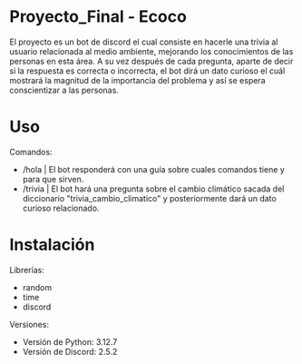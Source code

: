 # Proyecto_Final - Ecoco
El proyecto es un bot de discord el cual consiste en hacerle una trivia al usuario relacionada al medio ambiente, mejorando los conocimientos de las personas en esta área. A su vez después de cada pregunta, aparte de decir si la respuesta es correcta o incorrecta, el bot dirá un dato curioso el cuál mostrará la magnitud de la importancia del problema y así se espera conscientizar a las personas.

# Uso
Comandos:
- /hola  |  El bot responderá con una guía sobre cuales comandos tiene y para que sirven.
- /trivia  |  El bot hará una pregunta sobre el cambio climático sacada del diccionario "trivia_cambio_climatico" y posteriormente dará un dato curioso relacionado.

# Instalación
Librerías:
- random
- time
- discord

Versiones:
- Versión de Python: 3.12.7
- Versión de Discord: 2.5.2
